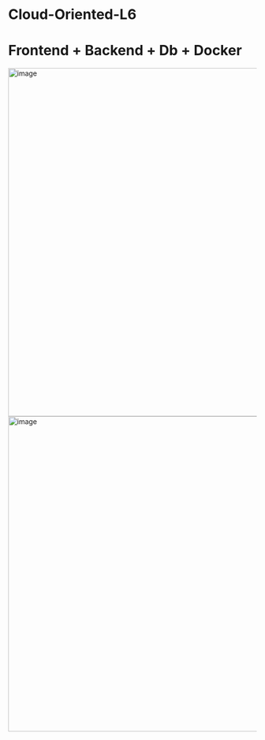 # Cloud-Oriented-L6
# Frontend + Backend + Db + Docker
<img width="1083" height="707" alt="image" src="https://github.com/user-attachments/assets/a311b2a7-b25f-4eda-9b2e-5fc6f473b17f" />

<img width="512" height="640" alt="image" src="https://github.com/user-attachments/assets/12006545-a146-4a9b-92a2-d846a3bcfccc" />
